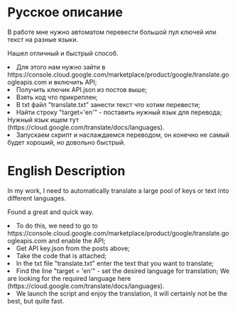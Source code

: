<h1> Русское описание </h1>
<p>В работе мне нужно автоматом перевести большой пул ключей или текст на разные языки.</p>
<p>Нашел отличный и быстрый способ.</p>
<li>Для этого нам нужно зайти в https://console.cloud.google.com/marketplace/product/google/translate.googleapis.com и включить API;</li>
<li>Получить ключик API.json из постов выше;</li>
<li>Взять код что прикреплен;</li>
<li>В txt файл "translate.txt" занести текст что хотим перевести;</li>
<li>Найти строку "target='en'" - поставить нужный язык для перевода; Нужный язык ищем тут (https://cloud.google.com/translate/docs/languages).</li>
<li>Запускаем скрипт и наслаждаемся переводом, он конечно не самый будет хороший, но довольно быстрый.</li>


<h1> English Description </h1>
<p>In my work, I need to automatically translate a large pool of keys or text into different languages.</p>
<p>Found a great and quick way.</p>
<li>To do this, we need to go to https://console.cloud.google.com/marketplace/product/google/translate.googleapis.com and enable the API;</li>
<li>Get API key.json from the posts above;</li>
<li>Take the code that is attached;</li>
<li>In the txt file &quot;translate.txt&quot; enter the text that you want to translate;</li>
<li>Find the line &quot;target = &#39;en&#39;&quot; - set the desired language for translation; We are looking for the required language here (https://cloud.google.com/translate/docs/languages).</li>
<li>We launch the script and enjoy the translation, it will certainly not be the best, but quite fast.</li>

